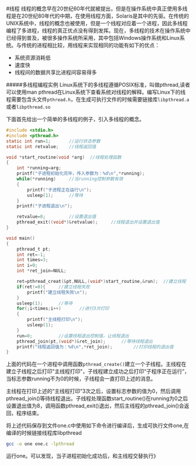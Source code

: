 #线程
线程的概念早在20世纪60年代就被提出，但是在操作系统中真正使用多线程是在20世纪80年代的中期，在使用线程方面，Solaris是其中的先驱。在传统的UNIX系统中，线程的概念也被使用，但是一个线程对应着一个进程，因此多线程编程了多进程，线程的真正优点没有得到发挥。现在，多线程的技术在操作系统中已经得到普及，被很多操作系统所采用，其中包括Windows操作系统和Linux系统。与传统的进程相比较，用线程来实现相同的功能有如下的优点：
 * 系统资源消耗低
 * 速度快
 * 线程间的数据共享比进程间容易得多

#####多线程编程实例
Linux系统下的多线程遵循POSIX标准，叫做pthread,读者可以使用man pthread在Linux系统下查看系统对线程的解释。编写Linux下的线程需要包含头文件`pthread.h`，在生成可执行文件的时候需要链接库`libpthread.a`或者`libpthread.so`

下面首先给出一个简单的多线程的例子，引入多线程的概念。
```c
#include <stdio.h>
#include <pthread.h>
static int run=1;		//运行状态参数
static int retvalue;	//线程返回值

void *start_routine(void *arg)	//线程处理函数
{
	int *running=arg;
	printf("子进程初始化完毕，传入参数为：%d\n",*running);
	while(*running)		//当running控制参数有效
	{
		printf("子进程正在运行\n");
		usleep(1);		//等待
	}
	printf("子进程退出\n");

	retvalue=8;			//设置退出值
	pthread_exit((void*)&retvalue);		//线程退出并设置退出值
}

void main()
{
	pthread_t pt;
	int ret=-1;
	int times=3;
	int i=0;
	int *ret_join=NULL;

	ret=pthread_creat(&pt,NULL,(void*)start_routine,&run);	//建立线程
	if(ret!=0){		//建立线程失败
		printf("建立线程失败\n");
	}
	usleep(1);		//等待
	for(;i<times;i++)		//进行3次打印
	{
		printf("主线程打印\n");
		usleep(1);
	}
	run=0;			//设置线程退出控制值，让线程退出
	pthread_join(pt,(void*)&ret_join);		//等待线程退出
	printf("线程返回值为：%d\n",*ret_join);		//打印线程的退出值
}
```
上面的代码在一个进程中调用函数`pthread_create()`建立一个子线程。主线程在建立子线程之后打印"主线程打印"，子线程建立成功之后打印“子程序正在运行”，当标志参数running不为0的时候，子线程会一直打印上述的消息。

主线程在打印上述的“主线程打印”3次之后，设置标志参数的值为0，然后调用pthread_join()等待线程退出。子线程处理函数start_routine()在running为0之后设置退出值为8，调用函数pthread_exit()退出，然后主线程的pthread_join()会返回，程序结束。

将上述代码保存到文件one.c中使用如下命令进行编译后，生成可执行文件one,在编译的时候链接线程库libpthread
```bash
gcc -o one one.c -lpthread
```
运行one。可以发现，当子进程初始化成功后，和主线程交替执行》
